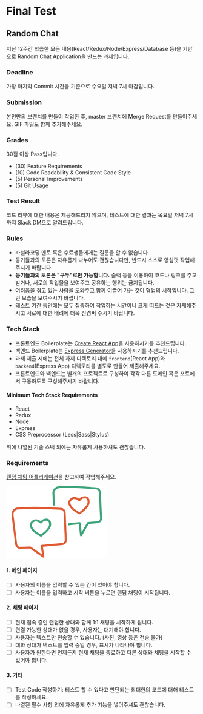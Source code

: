 # Final Test

## Random Chat

지난 12주간 학습한 모든 내용(React/Redux/Node/Express/Database 등)을 기반으로 Random Chat Application을 만드는 과제입니다.

### Deadline

가장 마지막 Commit 시간을 기준으로 수요일 저녁 7시 마감입니다.

### Submission

본인만의 브랜치를 만들어 작업한 후, master 브랜치에 Merge Request를 만들어주세요. GIF 파일도 함께 추가해주세요.

### Grades

30점 이상 Pass입니다.

- (30) Feature Requirements
- (10) Code Readability & Consistent Code Style
- (5) Personal Improvements
- (5) Git Usage

### Test Result

코드 리뷰에 대한 내용은 제공해드리지 않으며, 테스트에 대한 결과는 목요일 저녁 7시까지 Slack DM으로 알려드립니다.

### Rules

- 바닐라코딩 멘토 혹은 수료생들에게는 질문을 할 수 없습니다.
- 동기들과의 토론은 자유롭게 나누어도 괜찮습니다만, 반드시 스스로 양심껏 작업해주시기 바랍니다.
- **동기들과의 토론은 "구두"로만 가능합니다.** 슬랙 등을 이용하여 코드나 링크를 주고 받거나, 서로의 작업물을 보여주고 공유하는 행위는 금지됩니다.
- 어려움을 겪고 있는 사람을 도와주고 함께 이끌어 가는 것이 협업의 시작입니다. 그런 모습을 보여주시기 바랍니다.
- 테스트 기간 동안에는 모두 집중하여 작업하는 시간이니 크게 떠드는 것은 자제해주시고 서로에 대한 배려에 더욱 신경써 주시기 바랍니다.

### Tech Stack

- 프론트엔드 Boilerplate는 [Create React App](https://create-react-app.dev)을 사용하시기를 추천드립니다.
- 백엔드 Boilerplate는 [Express Generator](https://expressjs.com/en/starter/generator.html)을 사용하시기를 추천드립니다.
- 과제 제출 시에는 전체 과제 디렉토리 내에 `frontend`(React App)와 `backend`(Express App) 디렉토리를 별도로 만들어 제출해주세요.
- 프론트엔드와 백엔드는 별개의 프로젝트로 구성하여 각각 다른 도메인 혹은 포트에서 구동하도록 구성해주시기 바랍니다.

#### Minimum Tech Stack Requirements

- React
- Redux
- Node
- Express
- CSS Preprocessor (Less|Sass|Stylus)

위에 나열된 기술 스택 외에는 자유롭게 사용하셔도 괜찮습니다.

### Requirements

[랜덤 채팅 어플리케이션](https://chat42.online/)을 참고하여 작업해주세요.

![Random Chat](/random_chat.png)

#### 1. 메인 페이지

- [ ] 사용자의 이름을 입력할 수 있는 칸이 있어야 합니다.
- [ ] 사용자는 이름을 입력하고 시작 버튼을 누르면 랜덤 채팅이 시작됩니다.

#### 2. 채팅 페이지

- [ ] 현재 접속 중인 랜덤한 상대와 함께 1:1 채팅을 시작하게 됩니다.
- [ ] 연결 가능한 상대가 없을 경우, 사용자는 대기해야 합니다.
- [ ] 사용자는 텍스트만 전송할 수 있습니다. (사진, 영상 등은 전송 불가)
- [ ] 대화 상대가 텍스트를 입력 중일 경우, 표시가 나타나야 합니다.
- [ ] 사용자가 원한다면 언제든지 현재 채팅을 종료하고 다른 상대와 채팅을 시작할 수 있어야 합니다.

#### 3. 기타

- [ ] Test Code 작성하기: 테스트 할 수 있다고 판단되는 최대한의 코드에 대해 테스트를 작성하세요.
- [ ] 나열된 필수 사항 외에 자유롭게 추가 기능을 넣어주셔도 괜찮습니다.
